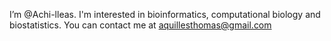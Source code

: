 I’m @Achi-lleas.
I'm interested in bioinformatics, computational biology and biostatistics.
You can contact me at aquillesthomas@gmail.com


<!---
Achi-lleas/Achi-lleas is a ✨ special ✨ repository because its `README.md` (this file) appears on your GitHub profile.
You can click the Preview link to take a look at your changes.
--->
